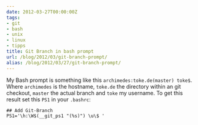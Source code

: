 ```yaml
---
date: 2012-03-27T00:00:00Z
tags:
- git
- bash
- unix
- linux
- tipps
title: Git Branch in bash prompt
url: /blog/2012/03/git-branch-prompt/
alias: /blog/2012/03/27/git-branch-prompt/
---
```


My Bash prompt is something like this `archimedes:toke.de(master) toke$`.
Where `archimedes` is the hostname, `toke.de` the directory within
an git checkout, `master` the actual branch and `toke` my username.
To get this result set this `PS1` in your `.bashrc`:

    ## Add Git-Branch
    PS1='\h:\W$(__git_ps1 "(%s)") \u\$ '
